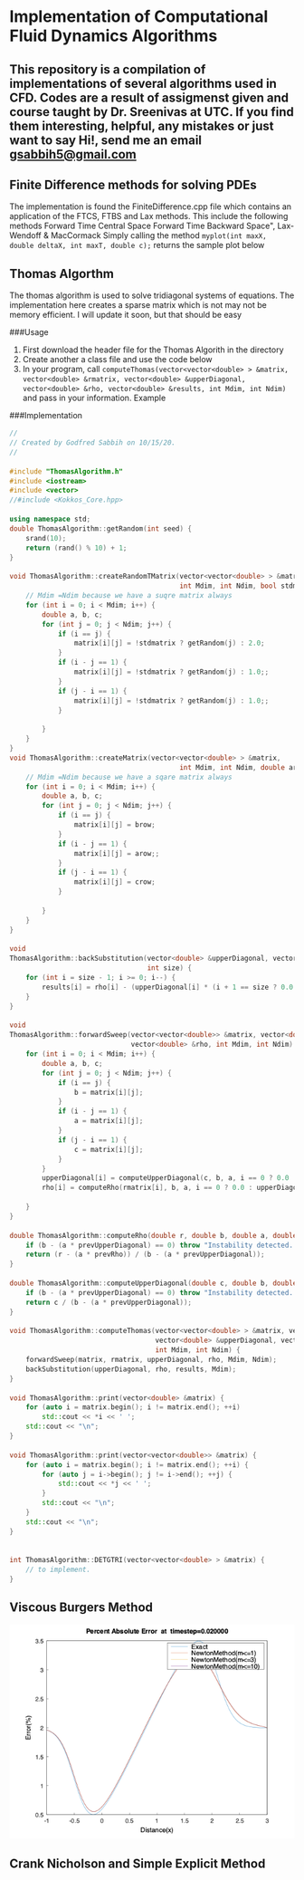 # Implementation of Computational Fluid Dynamics Algorithms

This repository is a compilation of implementations of several algorithms used in **CFD**. Codes are a result of assigmenst
given and course taught by **Dr. Sreenivas at UTC**. If you find them interesting, helpful, any mistakes or just want to say Hi!, send me an email
[gsabbih5@gmail.com]()
---
## Finite Difference methods for solving PDEs
The implementation is found  the FiniteDifference.cpp file which contains an application of the FTCS, FTBS and Lax 
methods. This include the following methods
    Forward Time Central Space
    Forward Time Backward Space", 
    Lax-Wendoff &
    MacCormack
Simply calling the method  ```myplot(int maxX, double deltaX, int maxT, double c);``` returns the sample plot below

## Thomas Algorthm
The thomas algorithm is used to solve tridiagonal systems of equations. The implementation here creates a sparse matrix 
which is not may not be memory efficient. I will update it soon, but that should be easy

###Usage
1. First download the header file for the Thomas Algorith in the directory
2. Create another a class file and use the code below
3. In your program, call ```computeThomas(vector<vector<double> > &matrix, vector<double> &rmatrix,
   vector<double> &upperDiagonal, vector<double> &rho, vector<double> &results,
   int Mdim, int Ndim)``` and pass in your information. Example
   
###Implementation
``` c++
//
// Created by Godfred Sabbih on 10/15/20.
//

#include "ThomasAlgorithm.h"
#include <iostream>
#include <vector>
//#include <Kokkos_Core.hpp>

using namespace std;
double ThomasAlgorithm::getRandom(int seed) {
    srand(10);
    return (rand() % 10) + 1;
}

void ThomasAlgorithm::createRandomTMatrix(vector<vector<double> > &matrix,
                                          int Mdim, int Ndim, bool stdmatrix) {
    // Mdim =Ndim because we have a suqre matrix always
    for (int i = 0; i < Mdim; i++) {
        double a, b, c;
        for (int j = 0; j < Ndim; j++) {
            if (i == j) {
                matrix[i][j] = !stdmatrix ? getRandom(j) : 2.0;
            }
            if (i - j == 1) {
                matrix[i][j] = !stdmatrix ? getRandom(j) : 1.0;;
            }
            if (j - i == 1) {
                matrix[i][j] = !stdmatrix ? getRandom(j) : 1.0;;
            }

        }
    }
}
void ThomasAlgorithm::createMatrix(vector<vector<double> > &matrix,
                                          int Mdim, int Ndim, double arow,double brow,double crow) {
    // Mdim =Ndim because we have a sqare matrix always
    for (int i = 0; i < Mdim; i++) {
        double a, b, c;
        for (int j = 0; j < Ndim; j++) {
            if (i == j) {
                matrix[i][j] = brow;
            }
            if (i - j == 1) {
                matrix[i][j] = arow;;
            }
            if (j - i == 1) {
                matrix[i][j] = crow;
            }

        }
    }
}

void
ThomasAlgorithm::backSubstitution(vector<double> &upperDiagonal, vector<double> &rho, vector<double> &results,
                                  int size) {
    for (int i = size - 1; i >= 0; i--) {
        results[i] = rho[i] - (upperDiagonal[i] * (i + 1 == size ? 0.0 : results[i + 1]));
    }
}

void
ThomasAlgorithm::forwardSweep(vector<vector<double>> &matrix, vector<double> &rmatrix, vector<double> &upperDiagonal,
                              vector<double> &rho, int Mdim, int Ndim) {
    for (int i = 0; i < Mdim; i++) {
        double a, b, c;
        for (int j = 0; j < Ndim; j++) {
            if (i == j) {
                b = matrix[i][j];
            }
            if (i - j == 1) {
                a = matrix[i][j];
            }
            if (j - i == 1) {
                c = matrix[i][j];
            }
        }
        upperDiagonal[i] = computeUpperDiagonal(c, b, a, i == 0 ? 0.0 : upperDiagonal[i - 1]);
        rho[i] = computeRho(rmatrix[i], b, a, i == 0 ? 0.0 : upperDiagonal[i - 1], i == 0 ? 0.0 : rho[i - 1]);

    }
}

double ThomasAlgorithm::computeRho(double r, double b, double a, double prevUpperDiagonal, double prevRho) {
    if (b - (a * prevUpperDiagonal) == 0) throw "Instability detected. Perform pivoting or check you matrix";
    return (r - (a * prevRho)) / (b - (a * prevUpperDiagonal));
}

double ThomasAlgorithm::computeUpperDiagonal(double c, double b, double a, double prevUpperDiagonal) {
    if (b - (a * prevUpperDiagonal) == 0) throw "Instability detected. Perform pivoting or check you matrix";
    return c / (b - (a * prevUpperDiagonal));
}

void ThomasAlgorithm::computeThomas(vector<vector<double> > &matrix, vector<double> &rmatrix,
                                    vector<double> &upperDiagonal, vector<double> &rho, vector<double> &results,
                                    int Mdim, int Ndim) {
    forwardSweep(matrix, rmatrix, upperDiagonal, rho, Mdim, Ndim);
    backSubstitution(upperDiagonal, rho, results, Mdim);
}

void ThomasAlgorithm::print(vector<double> &matrix) {
    for (auto i = matrix.begin(); i != matrix.end(); ++i)
        std::cout << *i << ' ';
    std::cout << "\n";
}

void ThomasAlgorithm::print(vector<vector<double>> &matrix) {
    for (auto i = matrix.begin(); i != matrix.end(); ++i) {
        for (auto j = i->begin(); j != i->end(); ++j) {
            std::cout << *j << ' ';
        }
        std::cout << "\n";
    }
    std::cout << "\n";
}


int ThomasAlgorithm::DETGTRI(vector<vector<double> > &matrix) {
    // to implement.
}
```
## Viscous Burgers Method

![test](/cmake-build-debug/Sol0.020000.png)
## Crank Nicholson and Simple Explicit Method

